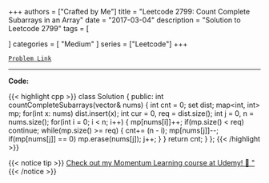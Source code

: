 
+++
authors = ["Crafted by Me"]
title = "Leetcode 2799: Count Complete Subarrays in an Array"
date = "2017-03-04"
description = "Solution to Leetcode 2799"
tags = [
    
]
categories = [
    "Medium"
]
series = ["Leetcode"]
+++



[`Problem Link`](https://leetcode.com/problems/count-complete-subarrays-in-an-array/description/)

---



**Code:**

{{< highlight cpp >}}
class Solution {
public:
    int countCompleteSubarrays(vector<int>& nums) {
        int cnt = 0;
        set<int> dist;
        map<int, int> mp;
        for(int x: nums)
            dist.insert(x);
        int cur = 0, req = dist.size();
        int j = 0, n = nums.size();
        for(int i = 0; i < n; i++) {
            mp[nums[i]]++;
            if(mp.size() < req) continue;
            while(mp.size() >= req) {
                cnt+= (n - i);
                mp[nums[j]]--;
                if(mp[nums[j]] == 0)
                    mp.erase(nums[j]);
                j++;
            }
        }
        return cnt;
    }
};
{{< /highlight >}}



{{< notice tip >}}
[Check out my Momentum Learning course at Udemy! 🚀 "](https://www.udemy.com/course/blind-75-the-data-structures-and-algorithms-essentials/)
{{< /notice >}}

